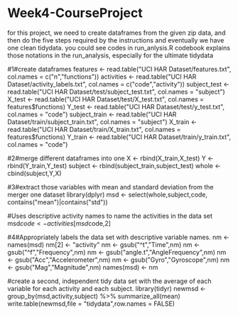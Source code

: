 # Week4-CourseProject
for this project, we need to create dataframes from the given zip data, and then do the five steps required by the instructions and eventually we have one clean tidydata. you could see codes in run_anlysis.R
codebook explains those notations in the run_analysis, especially for the ultimate tidydata




#1#create dataframes
features <- read.table("UCI HAR Dataset/features.txt",
                       col.names = c("n","functions"))
activities <- read.table("UCI HAR Dataset/activity_labels.txt",
                         col.names = c("code","activity"))
subject_test <- read.table("UCI HAR Dataset/test/subject_test.txt",
                           col.names = "subject")
X_test <- read.table("UCI HAR Dataset/test/X_test.txt",
                     col.names = features$functions)
Y_test <- read.table("UCI HAR Dataset/test/y_test.txt",
                     col.names = "code")
subject_train <- read.table("UCI HAR Dataset/train/subject_train.txt",
                        col.names = "subject")
X_train <- read.table("UCI HAR Dataset/train/X_train.txt",
                      col.names = features$functions)
Y_train <- read.table("UCI HAR Dataset/train/y_train.txt",
                      col.names = "code")

#2#merge different dataframes into one
X <- rbind(X_train,X_test)
Y <- rbind(Y_train,Y_test)
subject <- rbind(subject_train,subject_test)
whole <- cbind(subject,Y,X)

#3#extract those variables with mean and standard deviation from the merger one dataset
library(dplyr)
msd <- select(whole,subject,code,
              contains("mean")|contains("std"))

#Uses descriptive activity names to name the activities in the data set
msd$code <- activities[msd$code,2] 

#4#Appropriately labels the data set with descriptive variable names. 
nm <- names(msd)
nm[2] <- "activity"
nm <- gsub("^t","Time",nm)
nm <- gsub("^f","Frequency",nm)
nm <- gsub("angle.t","AngleFrequency",nm)
nm <- gsub("Acc","Accelerometer",nm)
nm <- gsub("Gyro","Gyroscope",nm)
nm <- gsub("Mag","Magnitude",nm)
names(msd) <- nm

#create a second, independent tidy data set with the average of each variable for each activity and each subject.
library(tidyr)
newmsd <- group_by(msd,activity,subject) %>%
    summarize_all(mean)
write.table(newmsd,file = "tidydata",row.names = FALSE)
